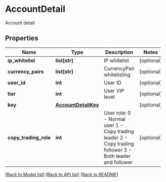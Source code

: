 # AccountDetail

Account detail
## Properties
Name | Type | Description | Notes
------------ | ------------- | ------------- | -------------
**ip_whitelist** | **list[str]** | IP whitelist | [optional] 
**currency_pairs** | **list[str]** | CurrencyPair whitelisting | [optional] 
**user_id** | **int** | User ID | [optional] 
**tier** | **int** | User VIP level | [optional] 
**key** | [**AccountDetailKey**](AccountDetailKey.md) |  | [optional] 
**copy_trading_role** | **int** | User role: 0 - Normal user 1 - Copy trading leader 2 - Copy trading follower 3 - Both leader and follower  | [optional] 

[[Back to Model list]](../README.md#documentation-for-models) [[Back to API list]](../README.md#documentation-for-api-endpoints) [[Back to README]](../README.md)


